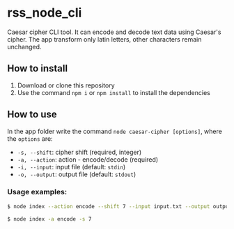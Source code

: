 # rss_node_cli


Caesar cipher CLI tool.
It can encode and decode text data using Caesar's cipher.
The app transform only latin letters, other characters remain unchanged.

## How to install

1. Download or clone this repository
2. Use the command `npm i` or `npm install` to install the dependencies

## How to use

In the app folder write the command `node caesar-cipher [options]`, where the `options` are:
* `-s, --shift`: cipher shift (required, integer)
* `-a, --action`: action - encode/decode (required)
* `-i, --input`: input file (default: `stdin`)
* `-o, --output`: output file (default: `stdout`)

### Usage examples:

```bash
$ node index --action encode --shift 7 --input input.txt --output output.txt

$ node index -a encode -s 7 
```
